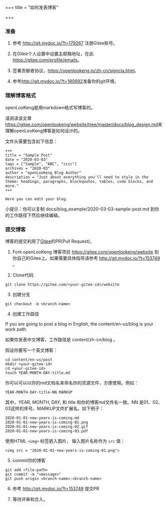 +++
title = "如何发表博客"

+++


### 准备

1. 参考 <http://git.mydoc.io/?t=179267> 注册Gitee账号。

1. 在Gitee个人设置中设置主邮箱地址，在此<https://gitee.com/profile/emails>。

1. 签署贡献者协议，<https://openlookeng.io/zh-cn/signcla.html>。

1. 参考<http://git.mydoc.io/?t=180692>准备你的git环境。

### 理解博客格式

openLooKeng是用markdown格式写博客的。

请阅读该文章<https://gitee.com/openlookeng/website/tree/master/docs/blog_design.md>来理解openLooKeng博客是如何设计的。

文件头需要包含如下信息：
```
+++
title = "Sample Post"
date = "2020-03-03"
tags = ["Sample", "ABC", "cccc"]
archives = "2020-03"
author = "openLooKeng Blog Author"
description = "Just about everything you'll need to style in the theme: headings, paragraphs, blockquotes, tables, code blocks, and more."
+++

Here you can edit your blog. 
```

小提示：你可以复制 docs/blog_example/2020-03-03-sample-post.md 到你的工作路径下然后继续编辑。

### 提交博客

博客的提交利用了[Gitee](https://gitee.com)的PR(Pull Request)。

1. Fork openLooKeng 博客项目 <https://gitee.com/openlookeng/website> 到你自己的Gitee上。如果需要具体指导请参考 <http://git.mydoc.io/?t=153749> 。

2. Clone代码

```
git clone https://gitee.com/<your-gitee-id>/website
```

3. 创建分支

```
git checkout -b <branch-name>
```

4. 创建工作路径

If you are going to post a blog in English, the content/en-us/blog is your work path. 

如果你发表中文博客，工作路径是 content/zh-cn/blog 。

假设你要写一个英文博客：

```
cd content/en-us/post
mkdir <your-gitee-id>
cd <your-gitee-id>
touch YEAR-MONTH-DAY-title.md
```

你可以可以以你的md文档名来命名你的资源文件，方便使用。例如： 

```
YEAR-MONTH-DAY-title-NN.MARKUP
```


其中，YEAR, MONTH, DAY, 和 title 和你的博客md文件名一致。NN 是01、02、03这样的序号。MARKUP文件扩展名。如下例子：

```
2020-01-01-new-years-is-coming.md
2020-01-01-new-years-is-coming-01.png
2020-01-01-new-years-is-coming-02.gif
2020-01-01-new-years-is-coming-03.pdf
```
使用HTML `<img>` 标签嵌入图片， 输入图片名称作为 `src` 值：

```
<img src = "2020-01-01-new-years-is-coming-01.png">
```

5. commit你的博客

```
git add <file-path>
git commit -m "<message>"
git push origin <branch-name>:<branch-name>
```

6. 参考 <http://git.mydoc.io/?t=153749> 提交PR

7. 等待评审和合入。
